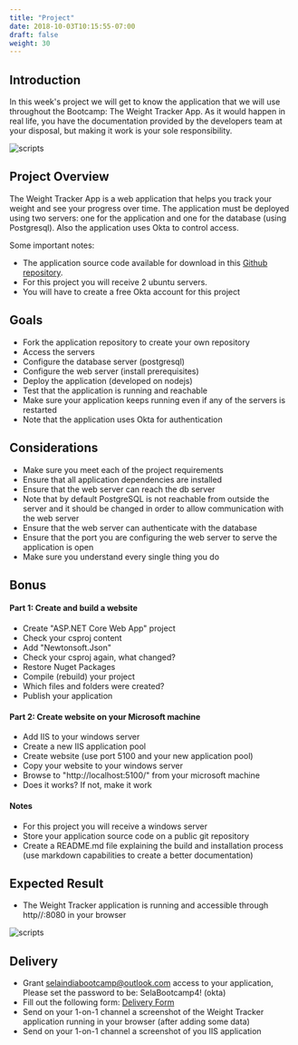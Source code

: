 ```yaml
---
title: "Project"
date: 2018-10-03T10:15:55-07:00
draft: false
weight: 30
---
```


## Introduction

In this week's project we will get to know the application that we will use throughout the Bootcamp: The Weight Tracker App. As it would happen in real life, you have the documentation provided by the developers team at your disposal, but making it work is your sole responsibility.

![scripts](/images/weight-tracker.png)

## Project Overview

The Weight Tracker App is a web application that helps you track your weight and see your progress over time. The application must be deployed using two servers: one for the application and one for the database (using Postgresql). Also the application uses Okta to control access.

Some important notes:

- The application source code available for download in this [Github repository](https://github.com/sela-rhinops/bootcamp-app).
- For this project you will receive 2 ubuntu servers.
- You will have to create a free Okta account for this project

## Goals

- Fork the application repository to create your own repository
- Access the servers
- Configure the database server (postgresql)
- Configure the web server (install prerequisites)
- Deploy the application (developed on nodejs)
- Test that the application is running and reachable
- Make sure your application keeps running even if any of the servers is restarted
- Note that the application uses Okta for authentication

## Considerations 

- Make sure you meet each of the project requirements
- Ensure that all application dependencies are installed
- Ensure that the web server can reach the db server
- Note that by default PostgreSQL is not reachable from outside the server and it should be changed in order to allow communication with the web server
- Ensure that the web server can authenticate with the database
- Ensure that the port you are configuring the web server to serve the application is open
- Make sure you understand every single thing you do

## Bonus

#### Part 1: Create and build a website
- Create "ASP.NET Core Web App" project
- Check your csproj content
- Add "Newtonsoft.Json"
- Check your csproj again, what changed? 
- Restore Nuget Packages
- Compile (rebuild) your project
- Which files and folders were created? 
- Publish your application

#### Part 2: Create website on your Microsoft machine
- Add IIS to your windows server
- Create a new IIS application pool
- Create website (use port 5100 and your new application pool)
- Copy your website to your windows server
- Browse to "http://localhost:5100/" from your microsoft machine
- Does it works? If not, make it work

#### Notes
- For this project you will receive a windows server
- Store your application source code on a public git repository
- Create a README.md file explaining the build and installation process (use markdown capabilities to create a better documentation)

## Expected Result

- The Weight Tracker application is running and accessible through http//<web-server-ip>:8080 in your browser

![scripts](/images/project-1-exres.png)

## Delivery

- Grant selaindiabootcamp@outlook.com access to your application, Please set the password to be:  SelaBootcamp4! (okta)
- Fill out the following form: [Delivery Form](https://forms.gle/bzvvU63DQdnwyHDB7)
- Send on your 1-on-1 channel a screenshot of the Weight Tracker application running in your browser (after adding some data)
- Send on your 1-on-1 channel a screenshot of you IIS application
